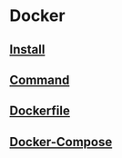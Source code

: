 # Docker

## [Install](docker/install.md)

## [Command](docker/command.md)

## [Dockerfile](docker/dockerfile.md)

## [Docker-Compose](docker/docker-compose.md)
